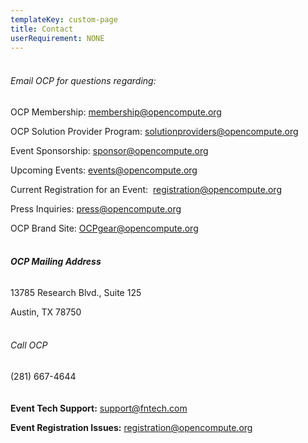 ```yaml
---
templateKey: custom-page
title: Contact
userRequirement: NONE
---
```

###### <br>Email OCP for questions regarding:

OCP Membership: [](mailto:membership@opencompute.org)[membership@opencompute.org](mailto:membership@opencompute.org)

OCP Solution Provider Program: [](mailto:solutionproviders@opencompute.org)[solutionproviders@opencompute.org](mailto:solutionproviders@opencompute.org)

Event Sponsorship: [](mailto:sponsor@opencompute.org)[sponsor@opencompute.org](mailto:sponsor@opencompute.org)

Upcoming Events: [](mailto:events@opencompute.org)[events@opencompute.org](mailto:events@opencompute.org)

Current Registration for an Event:  [](mailto:registration@opencompute.org)[registration@opencompute.org](mailto:registration@opencompute.org)

Press Inquiries: [](mailto:press@opencompute.org)[press@opencompute.org](mailto:press@opencompute.org)

OCP Brand Site: [](mailto:OCPgear@opencompute.org)[OCPgear@opencompute.org](mailto:OCPgear@opencompute.org)



###### **<br>OCP Mailing Address**

13785 Research Blvd., Suite 125

Austin, TX 78750

###### <br>Call OCP

(281) 667-4644\
\
**<br>Event Tech Support:** [](mailto:support@fntech.com)[support@fntech.com](mailto:support@fntech.com)

**Event Registration Issues:** [](mailto:registration@opencompute.org)[registration@opencompute.org](mailto:registration@opencompute.org)